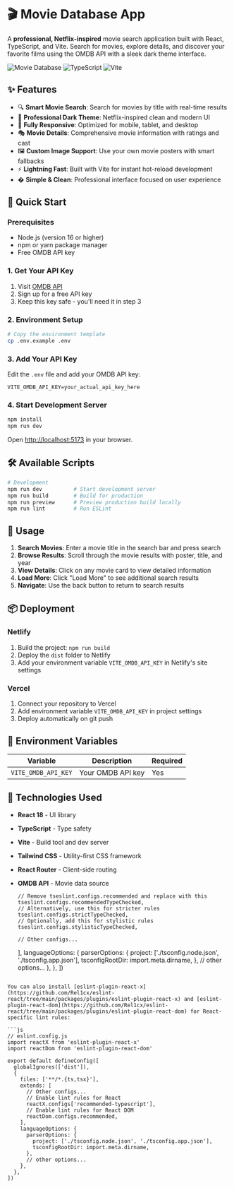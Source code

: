# 🎬 Movie Database App

A **professional, Netflix-inspired** movie search application built with React, TypeScript, and Vite. Search for movies, explore details, and discover your favorite films using the OMDB API with a sleek dark theme interface.

![Movie Database](https://img.shields.io/badge/React-18.0+-blue?style=flat-square&logo=react)
![TypeScript](https://img.shields.io/badge/TypeScript-5.0+-blue?style=flat-square&logo=typescript)
![Vite](https://img.shields.io/badge/Vite-5.0+-purple?style=flat-square&logo=vite)

## ✨ Features

- 🔍 **Smart Movie Search**: Search for movies by title with real-time results
- 🎨 **Professional Dark Theme**: Netflix-inspired clean and modern UI
- 📱 **Fully Responsive**: Optimized for mobile, tablet, and desktop
- 🎭 **Movie Details**: Comprehensive movie information with ratings and cast
- 🖼️ **Custom Image Support**: Use your own movie posters with smart fallbacks
- ⚡ **Lightning Fast**: Built with Vite for instant hot-reload development
- � **Simple & Clean**: Professional interface focused on user experience

## 🚀 Quick Start

### Prerequisites

- Node.js (version 16 or higher)
- npm or yarn package manager
- Free OMDB API key

### 1. Get Your API Key

1. Visit [OMDB API](http://www.omdbapi.com/apikey.aspx)
2. Sign up for a free API key
3. Keep this key safe - you'll need it in step 3

### 2. Environment Setup

```bash
# Copy the environment template
cp .env.example .env
```

### 3. Add Your API Key

Edit the `.env` file and add your OMDB API key:

```env
VITE_OMDB_API_KEY=your_actual_api_key_here
```

### 4. Start Development Server

```bash
npm install
npm run dev
```

Open [http://localhost:5173](http://localhost:5173) in your browser.

## 🛠️ Available Scripts

```bash
# Development
npm run dev          # Start development server
npm run build        # Build for production
npm run preview      # Preview production build locally
npm run lint         # Run ESLint
```

## 📱 Usage

1. **Search Movies**: Enter a movie title in the search bar and press search
2. **Browse Results**: Scroll through the movie results with poster, title, and year
3. **View Details**: Click on any movie card to view detailed information
4. **Load More**: Click "Load More" to see additional search results
5. **Navigate**: Use the back button to return to search results

## 📦 Deployment

### Netlify

1. Build the project: `npm run build`
2. Deploy the `dist` folder to Netlify
3. Add your environment variable `VITE_OMDB_API_KEY` in Netlify's site settings

### Vercel

1. Connect your repository to Vercel
2. Add environment variable `VITE_OMDB_API_KEY` in project settings
3. Deploy automatically on git push

## 🔧 Environment Variables

| Variable | Description | Required |
|----------|-------------|----------|
| `VITE_OMDB_API_KEY` | Your OMDB API key | Yes |

## 🎨 Technologies Used

- **React 18** - UI library
- **TypeScript** - Type safety
- **Vite** - Build tool and dev server
- **Tailwind CSS** - Utility-first CSS framework
- **React Router** - Client-side routing
- **OMDB API** - Movie data source

      // Remove tseslint.configs.recommended and replace with this
      tseslint.configs.recommendedTypeChecked,
      // Alternatively, use this for stricter rules
      tseslint.configs.strictTypeChecked,
      // Optionally, add this for stylistic rules
      tseslint.configs.stylisticTypeChecked,

      // Other configs...
    ],
    languageOptions: {
      parserOptions: {
        project: ['./tsconfig.node.json', './tsconfig.app.json'],
        tsconfigRootDir: import.meta.dirname,
      },
      // other options...
    },
  },
])
```

You can also install [eslint-plugin-react-x](https://github.com/Rel1cx/eslint-react/tree/main/packages/plugins/eslint-plugin-react-x) and [eslint-plugin-react-dom](https://github.com/Rel1cx/eslint-react/tree/main/packages/plugins/eslint-plugin-react-dom) for React-specific lint rules:

```js
// eslint.config.js
import reactX from 'eslint-plugin-react-x'
import reactDom from 'eslint-plugin-react-dom'

export default defineConfig([
  globalIgnores(['dist']),
  {
    files: ['**/*.{ts,tsx}'],
    extends: [
      // Other configs...
      // Enable lint rules for React
      reactX.configs['recommended-typescript'],
      // Enable lint rules for React DOM
      reactDom.configs.recommended,
    ],
    languageOptions: {
      parserOptions: {
        project: ['./tsconfig.node.json', './tsconfig.app.json'],
        tsconfigRootDir: import.meta.dirname,
      },
      // other options...
    },
  },
])
```

